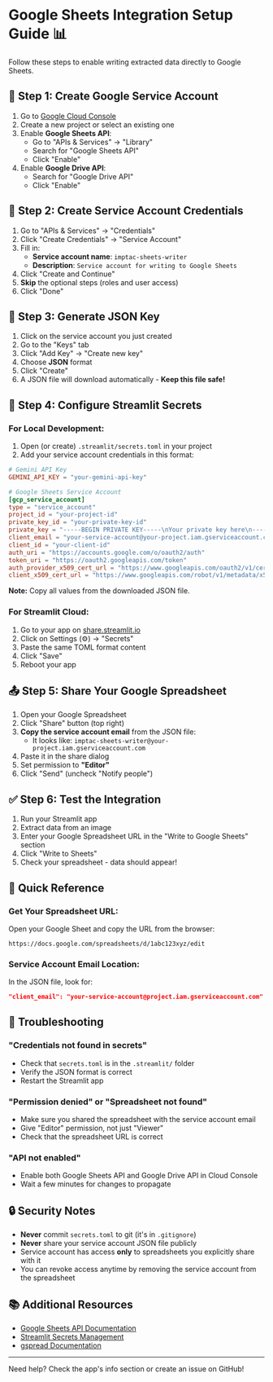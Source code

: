 # Google Sheets Integration Setup Guide 📊

Follow these steps to enable writing extracted data directly to Google Sheets.

## 🔑 Step 1: Create Google Service Account

1. Go to [Google Cloud Console](https://console.cloud.google.com/)
2. Create a new project or select an existing one
3. Enable **Google Sheets API**:
   - Go to "APIs & Services" → "Library"
   - Search for "Google Sheets API"
   - Click "Enable"
4. Enable **Google Drive API**:
   - Search for "Google Drive API"
   - Click "Enable"

## 👤 Step 2: Create Service Account Credentials

1. Go to "APIs & Services" → "Credentials"
2. Click "Create Credentials" → "Service Account"
3. Fill in:
   - **Service account name**: `imptac-sheets-writer`
   - **Description**: `Service account for writing to Google Sheets`
4. Click "Create and Continue"
5. **Skip** the optional steps (roles and user access)
6. Click "Done"

## 🔐 Step 3: Generate JSON Key

1. Click on the service account you just created
2. Go to the "Keys" tab
3. Click "Add Key" → "Create new key"
4. Choose **JSON** format
5. Click "Create"
6. A JSON file will download automatically - **Keep this file safe!**

## 📝 Step 4: Configure Streamlit Secrets

### For Local Development:

1. Open (or create) `.streamlit/secrets.toml` in your project
2. Add your service account credentials in this format:

```toml
# Gemini API Key
GEMINI_API_KEY = "your-gemini-api-key"

# Google Sheets Service Account
[gcp_service_account]
type = "service_account"
project_id = "your-project-id"
private_key_id = "your-private-key-id"
private_key = "-----BEGIN PRIVATE KEY-----\nYour private key here\n-----END PRIVATE KEY-----\n"
client_email = "your-service-account@your-project.iam.gserviceaccount.com"
client_id = "your-client-id"
auth_uri = "https://accounts.google.com/o/oauth2/auth"
token_uri = "https://oauth2.googleapis.com/token"
auth_provider_x509_cert_url = "https://www.googleapis.com/oauth2/v1/certs"
client_x509_cert_url = "https://www.googleapis.com/robot/v1/metadata/x509/..."
```

**Note:** Copy all values from the downloaded JSON file.

### For Streamlit Cloud:

1. Go to your app on [share.streamlit.io](https://share.streamlit.io/)
2. Click on Settings (⚙️) → "Secrets"
3. Paste the same TOML format content
4. Click "Save"
5. Reboot your app

## 📤 Step 5: Share Your Google Spreadsheet

1. Open your Google Spreadsheet
2. Click "Share" button (top right)
3. **Copy the service account email** from the JSON file:
   - It looks like: `imptac-sheets-writer@your-project.iam.gserviceaccount.com`
4. Paste it in the share dialog
5. Set permission to **"Editor"**
6. Click "Send" (uncheck "Notify people")

## ✅ Step 6: Test the Integration

1. Run your Streamlit app
2. Extract data from an image
3. Enter your Google Spreadsheet URL in the "Write to Google Sheets" section
4. Click "Write to Sheets"
5. Check your spreadsheet - data should appear!

## 🎯 Quick Reference

### Get Your Spreadsheet URL:
Open your Google Sheet and copy the URL from the browser:
```
https://docs.google.com/spreadsheets/d/1abc123xyz/edit
```

### Service Account Email Location:
In the JSON file, look for:
```json
"client_email": "your-service-account@project.iam.gserviceaccount.com"
```

## 🔧 Troubleshooting

### "Credentials not found in secrets"
- Check that `secrets.toml` is in the `.streamlit/` folder
- Verify the JSON format is correct
- Restart the Streamlit app

### "Permission denied" or "Spreadsheet not found"
- Make sure you shared the spreadsheet with the service account email
- Give "Editor" permission, not just "Viewer"
- Check that the spreadsheet URL is correct

### "API not enabled"
- Enable both Google Sheets API and Google Drive API in Cloud Console
- Wait a few minutes for changes to propagate

## 🔒 Security Notes

- **Never** commit `secrets.toml` to git (it's in `.gitignore`)
- **Never** share your service account JSON file publicly
- Service account has access **only** to spreadsheets you explicitly share with it
- You can revoke access anytime by removing the service account from the spreadsheet

## 📚 Additional Resources

- [Google Sheets API Documentation](https://developers.google.com/sheets/api)
- [Streamlit Secrets Management](https://docs.streamlit.io/streamlit-community-cloud/deploy-your-app/secrets-management)
- [gspread Documentation](https://docs.gspread.org/)

---

Need help? Check the app's info section or create an issue on GitHub!

